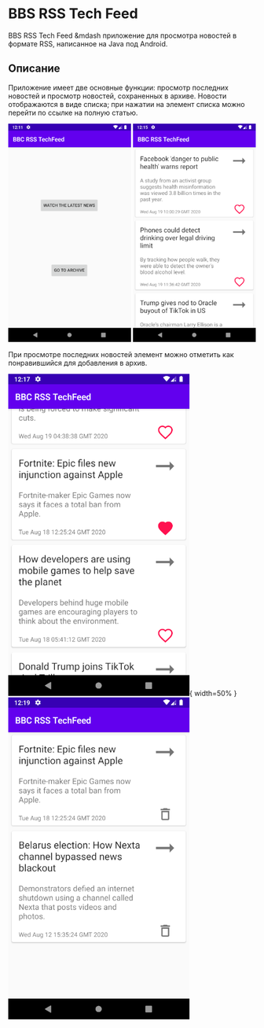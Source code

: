 # BBS RSS Tech Feed

BBS RSS Tech Feed &mdash приложение для просмотра новостей в формате RSS, написанное на Java под Android.

## Описание

Приложение имеет две основные функции: просмотр последних новостей и просмотр новостей, сохраненных в архиве. Новости отображаются в виде списка; при нажатии на элемент списка можно перейти по ссылке на полную статью.

<img src="https://github.com/kukichek/BbsRssTechFeed/blob/master/resources/launch_activity.png" alt="launch screen" width="250" style="display: inline"/>
<img src="https://github.com/kukichek/BbsRssTechFeed/blob/master/resources/latest_news_activity.png" alt="latest news" width="250" style="display: inline"/>

При просмотре последних новостей элемент можно отметить как понравившийся для добавления в архив.

![choosed fav news](https://github.com/kukichek/BbsRssTechFeed/blob/master/resources/choose_fav_news.png){ width=50% }
![archive news](https://github.com/kukichek/BbsRssTechFeed/blob/master/resources/archive_news.png)
